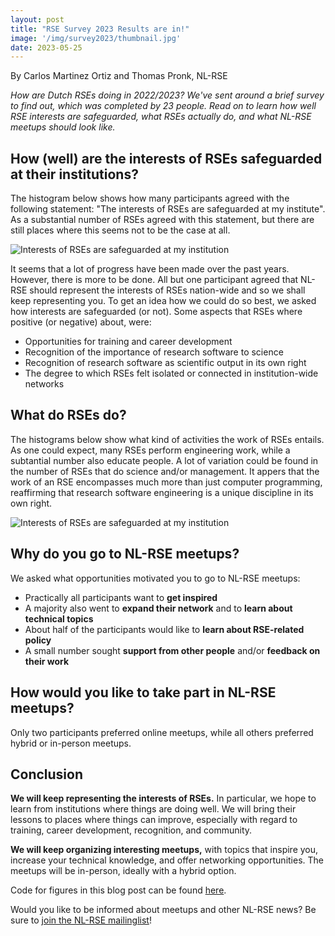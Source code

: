 ```yaml
---
layout: post
title: "RSE Survey 2023 Results are in!"
image: '/img/survey2023/thumbnail.jpg'
date: 2023-05-25
---
```


By Carlos Martinez Ortiz and Thomas Pronk, NL-RSE

*How are Dutch RSEs doing in 2022/2023? We've sent around a brief survey to find out, which was completed by 23 people. Read on to learn how well RSE interests are safeguarded, what RSEs actually do, and what NL-RSE meetups should look like.*
<!--break-->

## How (well) are the interests of RSEs safeguarded at their institutions?

The histogram below shows how many participants agreed with the following statement: "The interests of RSEs are safeguarded at my institute". As a substantial number of RSEs agreed with this statement, but there are still places where this seems not to be the case at all.

![Interests of RSEs are safeguarded at my institution](/img/survey2023/interests_safeguarded.png)

It seems that a lot of progress have been made over the past years. However, there is more to be done. All but one participant agreed that NL-RSE should represent the interests of RSEs nation-wide and so we shall keep representing you. To get an idea how we could do so best, we  asked how interests are safeguarded (or not). Some aspects that RSEs where positive (or negative) about, were:
* Opportunities for training and career development
* Recognition of the importance of research software to science
* Recognition of research software as scientific output in its own right
* The degree to which RSEs felt isolated or connected in institution-wide networks

## What do RSEs do?

The histograms below show what kind of activities the work of RSEs entails. As one could expect, many RSEs perform engineering work, while a subtantial number also educate people. A lot of variation could be found in the number of RSEs that do science and/or management. It appers that the work of an RSE encompasses much more than just computer programming, reaffirming that research software engineering is a unique discipline in its own right.

![Interests of RSEs are safeguarded at my institution](/img/survey2023/rse_activities.png)

## Why do you go to NL-RSE meetups?

We asked what opportunities motivated you to go to NL-RSE meetups:
* Practically all participants want to **get inspired**
* A majority also went to **expand their network** and to **learn about technical topics**
* About half of the participants would like to **learn about RSE-related policy**
* A small number sought **support from other people** and/or **feedback on their work**

## How would you like to take part in NL-RSE meetups?

Only two participants preferred online meetups, while all others preferred hybrid or in-person meetups. 

## Conclusion

**We will keep representing the interests of RSEs.** In particular, we hope to learn from institutions where things are doing well. We will bring their lessons to places where things can improve, especially with regard to training, career development, recognition, and community. 

**We will keep organizing interesting meetups,** with topics that inspire you, increase your technical knowledge, and offer networking opportunities. The meetups will be in-person, ideally with a hybrid option. 

Code for figures in this blog post can be found [here](https://github.com/c-martinez/nlrse-survey-figures).

Would you like to be informed about meetups and other NL-RSE news? Be sure to [join the NL-RSE mailinglist](/pages/join)! 

